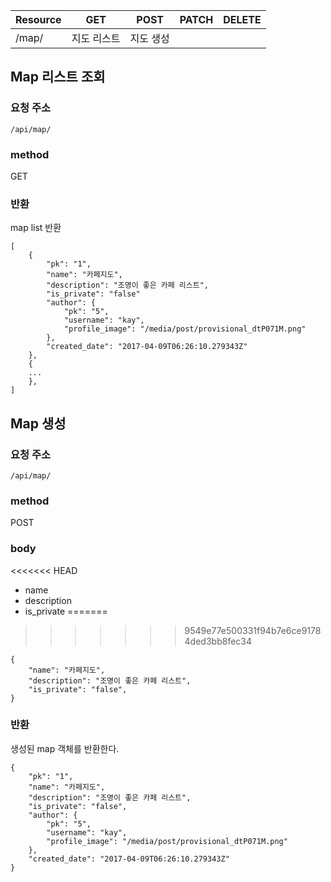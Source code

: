 | Resource | GET    | POST  | PATCH | DELETE |
| -------- | ------ | ----- | ----- | ------ |
| /map/    | 지도 리스트 | 지도 생성 |       |        |

## Map 리스트 조회

### 요청 주소

`/api/map/`

### method

GET

### 반환

map list 반환

```
[
    {
        "pk": "1",
        "name": "카페지도",
        "description": "조명이 좋은 카페 리스트",
        "is_private": "false"
        "author": {
            "pk": "5",
            "username": "kay",
            "profile_image": "/media/post/provisional_dtP071M.png"
        },
        "created_date": "2017-04-09T06:26:10.279343Z"
    },
    {
    ...
    },
]

```

## Map 생성

### 요청 주소

`/api/map/`

### method

POST

### body
<<<<<<< HEAD
- name
- description
- is_private
=======
>>>>>>> 9549e77e500331f94b7e6ce91784ded3bb8fec34

```
{
    "name": "카페지도",
    "description": "조명이 좋은 카페 리스트",
    "is_private": "false",  
}

```

### 반환

생성된 map 객체를 반환한다.

```
{
    "pk": "1",
    "name": "카페지도",
    "description": "조명이 좋은 카페 리스트",
    "is_private": "false",
    "author": {
        "pk": "5",
        "username": "kay",
        "profile_image": "/media/post/provisional_dtP071M.png"
    },
    "created_date": "2017-04-09T06:26:10.279343Z"
}
```